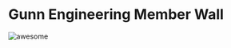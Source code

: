 # Gunn Engineering Member Wall
![awesome](http://cdn2-b.examiner.com/sites/default/files/styles/image_content_width/hash/f0/28/GYI0061339557_0.jpg?itok=pkdoKZ--)
